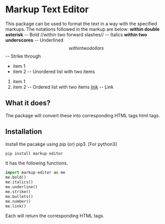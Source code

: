 # Markup Text Editor 
This package can be used to format the text in a way with the specified markups. The notations followed in the markup are below:
 **within double asterisk** -- Bold
 //within two forward slashes// -- Italics
 __within two underscores__ -- Underlined
 $$within two dollars$$ -- Strike through
 * item 1
 * item 2 -- Unordered list with two items
 1. item 1
 2. item 2 -- Ordered list with two items
 [link](address) -- Link
 
## What it does?
 The package will convert these into corresponding HTML tags html tags.

## Installation

Install the pacakge using pip (or) pip3. [For python3]

```python
pip install markup-editor
```
It has the following functions.
  
```python
import markup-editor as me
me.bold()
me.italics()
me.underline()
me.strike()
me.bullets()
me.number()
me.link()
```
Each will return the corresponding HTML tags.
